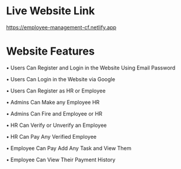 # Live Website Link

https://employee-management-cf.netlify.app

# Website Features

• Users Can Register and Login in the Website Using Email Password

• Users Can Login in the Website via Google

• Users Can Register as HR or Employee

• Admins Can Make any Employee HR

• Admins Can Fire and Employee or HR

• HR Can Verify or Unverify an Employee

• HR Can Pay Any Verified Employee

• Employee Can Pay Add Any Task and View Them

• Employee Can View Their Payment History
